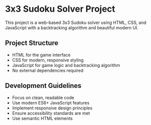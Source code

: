 # 3x3 Sudoku Solver Project

This project is a web-based 3x3 Sudoku solver using HTML, CSS, and JavaScript with a backtracking algorithm and beautiful modern UI.

## Project Structure
- HTML for the game interface
- CSS for modern, responsive styling
- JavaScript for game logic and backtracking algorithm
- No external dependencies required

## Development Guidelines
- Focus on clean, readable code
- Use modern ES6+ JavaScript features
- Implement responsive design principles
- Ensure accessibility standards are met
- Use semantic HTML elements